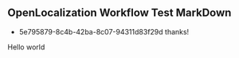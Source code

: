 ## OpenLocalization Workflow Test MarkDown
* 5e795879-8c4b-42ba-8c07-94311d83f29d 
thanks!

Hello world